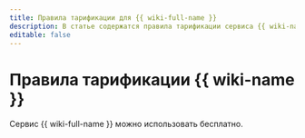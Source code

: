 ```yaml
---
title: Правила тарификации для {{ wiki-full-name }}
description: В статье содержатся правила тарификации сервиса {{ wiki-name }}.
editable: false
---
```


# Правила тарификации {{ wiki-name }}



Сервис {{ wiki-full-name }} можно использовать бесплатно.
